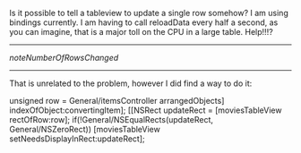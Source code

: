 

Is it possible to tell a tableview to update a single row somehow? I am using  bindings currently. I am having to call reloadData every half a second, as you can imagine, that is a major toll on the CPU in a large table. Help!!!?

----

*noteNumberOfRowsChanged*

----

That is unrelated to the problem, however I did find a way to do it:

    
unsigned row = General/itemsController arrangedObjects] indexOfObject:convertingItem];
[[NSRect updateRect = [moviesTableView rectOfRow:row];
if(!General/NSEqualRects(updateRect, General/NSZeroRect)) [moviesTableView setNeedsDisplayInRect:updateRect];

